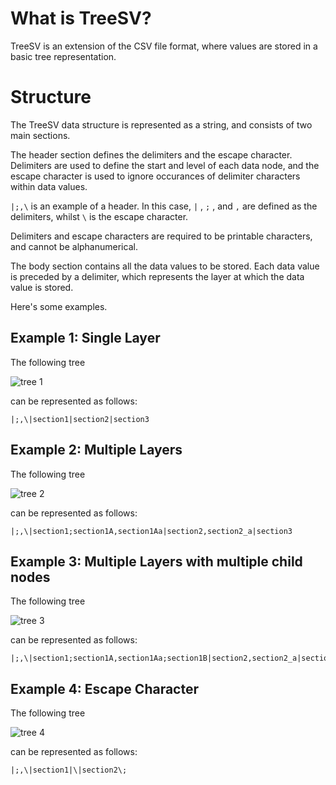 <!--- Images: https://imgur.com/a/yQcluwu --->
# What is TreeSV?
TreeSV is an extension of the CSV file format, where values are stored in a basic tree representation.

# Structure
The TreeSV data structure is represented as a string, and consists of two main sections. 

The header section defines the delimiters and the escape character. Delimiters are used to define the start and level of each data node, and the escape character is used to ignore occurances of delimiter characters within data values.

`|;,\` is an example of a header. In this case, `|` , `;` , and `,` are defined as the delimiters, whilst `\` is the escape character.

Delimiters and escape characters are required to be printable characters, and cannot be alphanumerical.

The body section contains all the data values to be stored. Each data value is preceded by a delimiter, which represents the layer at which the data value is stored. 

Here's some examples.

## Example 1: Single Layer
The following tree

![tree 1](https://i.imgur.com/ve65bbE.png)

can be represented as follows:
```
|;,\|section1|section2|section3
```

## Example 2: Multiple Layers
The following tree 

![tree 2](https://i.imgur.com/GxI8Czu.png)


can be represented as follows:
```
|;,\|section1;section1A,section1Aa|section2,section2_a|section3
```

## Example 3: Multiple Layers with multiple child nodes
The following tree

![tree 3](https://i.imgur.com/wpjjffD.png)

can be represented as follows:
```
|;,\|section1;section1A,section1Aa;section1B|section2,section2_a|section3
```

## Example 4: Escape Character
The following tree

![tree 4](https://i.imgur.com/r5kigfp.png)

can be represented as follows:

```
|;,\|section1|\|section2\;
```